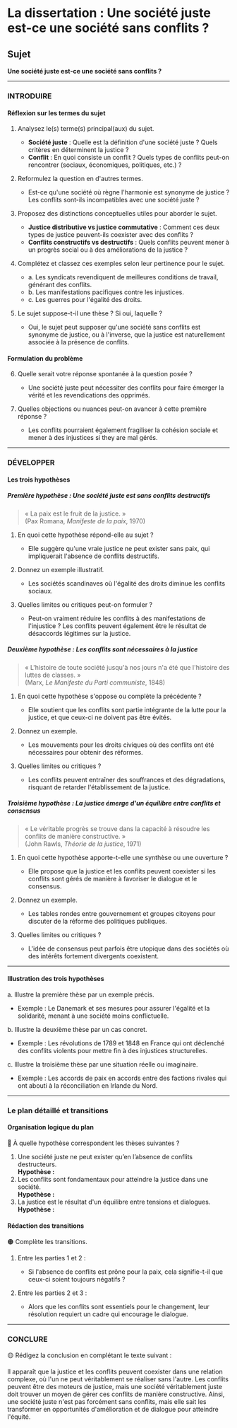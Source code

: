 # La dissertation : Une société juste est-ce une société sans conflits ?

## Sujet
**Une société juste est-ce une société sans conflits ?**

---

### INTRODUIRE

#### Réflexion sur les termes du sujet

1. Analysez le(s) terme(s) principal(aux) du sujet.  
   - **Société juste** : Quelle est la définition d'une société juste ? Quels critères en déterminent la justice ?  
   - **Conflit** : En quoi consiste un conflit ? Quels types de conflits peut-on rencontrer (sociaux, économiques, politiques, etc.) ?  
   
2. Reformulez la question en d'autres termes.  
   - Est-ce qu'une société où règne l'harmonie est synonyme de justice ? Les conflits sont-ils incompatibles avec une société juste ?

3. Proposez des distinctions conceptuelles utiles pour aborder le sujet.  
   - **Justice distributive vs justice commutative** : Comment ces deux types de justice peuvent-ils coexister avec des conflits ?  
   - **Conflits constructifs vs destructifs** : Quels conflits peuvent mener à un progrès social ou à des améliorations de la justice ?

4. Complétez et classez ces exemples selon leur pertinence pour le sujet.  
   - a. Les syndicats revendiquent de meilleures conditions de travail, générant des conflits.  
   - b. Les manifestations pacifiques contre les injustices.  
   - c. Les guerres pour l'égalité des droits.  

5. Le sujet suppose-t-il une thèse ? Si oui, laquelle ?  
   - Oui, le sujet peut supposer qu'une société sans conflits est synonyme de justice, ou à l'inverse, que la justice est naturellement associée à la présence de conflits.

#### Formulation du problème

6. Quelle serait votre réponse spontanée à la question posée ?  
   - Une société juste peut nécessiter des conflits pour faire émerger la vérité et les revendications des opprimés.

7. Quelles objections ou nuances peut-on avancer à cette première réponse ?  
   - Les conflits pourraient également fragiliser la cohésion sociale et mener à des injustices si they are mal gérés.

---

### DÉVELOPPER

#### Les trois hypothèses

##### Première hypothèse : Une société juste est sans conflits destructifs

> « La paix est le fruit de la justice. »  
> (Pax Romana, *Manifeste de la paix*, 1970)

1. En quoi cette hypothèse répond-elle au sujet ?  
   - Elle suggère qu'une vraie justice ne peut exister sans paix, qui impliquerait l'absence de conflits destructifs.

2. Donnez un exemple illustratif.  
   - Les sociétés scandinaves où l'égalité des droits diminue les conflits sociaux.

3. Quelles limites ou critiques peut-on formuler ?  
   - Peut-on vraiment réduire les conflits à des manifestations de l'injustice ? Les conflits peuvent également être le résultat de désaccords légitimes sur la justice.

##### Deuxième hypothèse : Les conflits sont nécessaires à la justice

> « L'histoire de toute société jusqu'à nos jours n'a été que l'histoire des luttes de classes. »  
> (Marx, *Le Manifeste du Parti communiste*, 1848)

1. En quoi cette hypothèse s'oppose ou complète la précédente ?  
   - Elle soutient que les conflits sont partie intégrante de la lutte pour la justice, et que ceux-ci ne doivent pas être évités.

2. Donnez un exemple.  
   - Les mouvements pour les droits civiques où des conflits ont été nécessaires pour obtenir des réformes.

3. Quelles limites ou critiques ?  
   - Les conflits peuvent entraîner des souffrances et des dégradations, risquant de retarder l'établissement de la justice.

##### Troisième hypothèse : La justice émerge d'un équilibre entre conflits et consensus

> « Le véritable progrès se trouve dans la capacité à résoudre les conflits de manière constructive. »  
> (John Rawls, *Théorie de la justice*, 1971)

1. En quoi cette hypothèse apporte-t-elle une synthèse ou une ouverture ?  
   - Elle propose que la justice et les conflits peuvent coexister si les conflits sont gérés de manière à favoriser le dialogue et le consensus.

2. Donnez un exemple.  
   - Les tables rondes entre gouvernement et groupes citoyens pour discuter de la réforme des politiques publiques.

3. Quelles limites ou critiques ?  
   - L'idée de consensus peut parfois être utopique dans des sociétés où des intérêts fortement divergents coexistent.

---

#### Illustration des trois hypothèses

a. Illustre la première thèse par un exemple précis.  
   - Exemple : Le Danemark et ses mesures pour assurer l'égalité et la solidarité, menant à une société moins conflictuelle.

b. Illustre la deuxième thèse par un cas concret.  
   - Exemple : Les révolutions de 1789 et 1848 en France qui ont déclenché des conflits violents pour mettre fin à des injustices structurelles.

c. Illustre la troisième thèse par une situation réelle ou imaginaire.  
   - Exemple : Les accords de paix en accords entre des factions rivales qui ont abouti à la réconciliation en Irlande du Nord.

---

### Le plan détaillé et transitions

#### Organisation logique du plan

🔴 À quelle hypothèse correspondent les thèses suivantes ?

1. Une société juste ne peut exister qu’en l’absence de conflits destructeurs.  
   **Hypothèse :**
2. Les conflits sont fondamentaux pour atteindre la justice dans une société.  
   **Hypothèse :**
3. La justice est le résultat d'un équilibre entre tensions et dialogues.  
   **Hypothèse :**

#### Rédaction des transitions

🟠 Complète les transitions.

1. Entre les parties 1 et 2 :  
   - Si l'absence de conflits est prône pour la paix, cela signifie-t-il que ceux-ci soient toujours négatifs ?
   
2. Entre les parties 2 et 3 :  
   - Alors que les conflits sont essentiels pour le changement, leur résolution requiert un cadre qui encourage le dialogue.

---

### CONCLURE

🟡 Rédigez la conclusion en complétant le texte suivant :

Il apparaît que la justice et les conflits peuvent coexister dans une relation complexe, où l'un ne peut véritablement se réaliser sans l'autre. Les conflits peuvent être des moteurs de justice, mais une société véritablement juste doit trouver un moyen de gérer ces conflits de manière constructive. Ainsi, une société juste n'est pas forcément sans conflits, mais elle sait les transformer en opportunités d'amélioration et de dialogue pour atteindre l'équité.